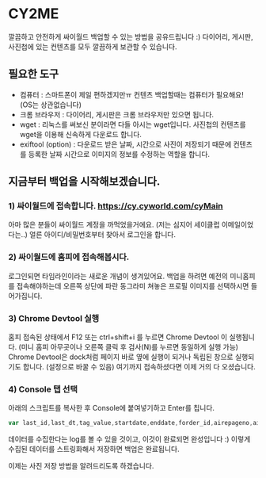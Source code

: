 # CY2ME
 깔끔하고 안전하게 싸이월드 백업할 수 있는 방법을 공유드립니다 :)
 다이어리, 게시판, 사진첩에 있는 컨텐츠를 모두 깔끔하게 보관할 수 있습니다.

 ## 필요한 도구
 - 컴퓨터 : 스마트폰이 제일 편하겠지만ㅠ 컨텐츠 백업할때는 컴퓨터가 필요해요! (OS는 상관없습니다)
 - 크롬 브라우저 : 다이어리, 게시판은 크롬 브라우저만 있으면 됩니다.
 - wget : 리눅스를 써보신 분이라면 다들 아시는 wget입니다. 사진첩의 컨텐츠를 wget을 이용해 신속하게 다운로드 합니다.
 - exiftool (option) : 다운로드 받은 날짜, 시간으로 사진이 저장되기 때문에 컨텐츠를 등록한 날짜 시간으로 이미지의 정보를 수정하는 역할을 합니다.

## 지금부터 백업을 시작해보겠습니다.

### 1) 싸이월드에 접속합니다. https://cy.cyworld.com/cyMain
 아마 많은 분들이 싸이월드 계정을 까먹었을거에요. (저는 심지어 세이클럽 이메일이었다는..) 얼른 아이디/비밀번호부터 찾아서 로그인을 합니다.

### 2) 싸이월드에 홈피에 접속해봅시다.
 로그인되면 타임라인이라는 새로운 개념이 생겨있어요. 백업을 하려면 예전의 미니홈피를 접속해야하는데 오른쪽 상단에 파란 동그라미 쳐놓은 프로필 이미지를 선택하시면 들어가집니다.

### 3) Chrome Devtool 실행
 홈피 접속된 상태에서 F12 또는 ctrl+shift+i 를 누르면 Chrome Devtool 이 실행됩니다. 
 (미니 홈피 아무곳이나 오른쪽 클릭 후 검사(N)를 누르면 동일하게 실행 가능)
 Chrome Devtool은 dock처럼 페이지 바로 옆에 실행이 되거나 독립된 창으로 실행되기도 합니다. (설정으로 바꿀 수 있음)
 여기까지 접속하셨다면 이제 거의 다 오셨습니다.

 ### 4) Console 탭 선택
 아래의 스크립트를 복사한 후 Console에 붙여넣기하고 Enter를 칩니다.
 ```js
 var last_id,last_dt,tag_value,startdate,enddate,forder_id,airepageno,airecase,airelastdate,html="",type="more",search="",allPosts=[],allDiary=[],sizeOfAllPosts=0,postIdx=0,allPostCount=0;function getBase64Image(t){var e=document.createElement("canvas");return e.width=t.width,e.height=t.height,e.getContext("2d").drawImage(t,0,0),e.toDataURL("image/jpg").replace(/^data:image\/(png|jpg);base64,/,"")}function printImageList(){for(var t="",e=0,a=0;a<allPosts.length;a++)"2"==allPosts[a].type&&(e++,t+="http://nthumb.cyworld.com/thumb?v=0&width=810&url="+allPosts[a].image+" "+e+"_"+allPosts[a].date.replace(/\./gi,"")+"_"+allPosts[a].time.replace(/\:/gi,"")+".jpg "+allPosts[a].date.replace(/\./gi,":")+" "+allPosts[a].time+"\n");return t}function readAllCyPosts(t){var e=readCyPost(30,t);if(postIdx=e,e>30){postIdx=30;do{readCyPost(e-postIdx,t),postIdx+=30}while(e-postIdx>0)}}function readCyPost(t,e){var a=0;return $.ajax({url:"/home/"+homeTid+"/posts",data:{startdate:startdate,enddate:enddate,folderid:"",tagname:tag_value,lastid:last_id,lastdate:last_dt,listsize:t,homeId:homeTid,airepageno:airepageno,airecase:airecase,airelastdate:airelastdate,searchType:srchType,search:search},cache:!0,dataType:"json",async:!1,success:function(s){console.log(t),last_dt=s.lastdate,a=s.totalCount;var o=postIdx;s.postList.length>0?s.postList.some((function(t,a){if(console.log(o+a+"번째 컨텐츠 수집중입니다."),console.log(t),e&&t.serviceType!=e)return!1;var s={type:t.serviceType,writer:t.writer,viewCount:t.viewCount};switch(s.type){case"2":s.image=t.summaryModel.image;break;case"1":case"M":break;case"7":return e?allPosts[o+a]=s:allPosts.push(s),!1}$.ajax({url:"/home/"+homeTid+"/post/"+t.identity+"/layer",dataType:"html",data:{},success:function(i,l,r){var d=$("<output>").append($.parseHTML(i));if(void 0===$(".textData",d)[0])return!1;"M"!=s.type&&(s.title=$("#cyco-post-title",d)[0].innerText.trim()),s.content=$(".textData",d)[0].innerText.trim(),s.date=$(".view1",d)[0].innerText.trim().split(" ")[0].split("\t").pop(),s.time=$(".view1",d)[0].innerText.trim().split(" ")[1],0!=t.commentCount?$.ajax({url:"/home/"+homeTid+"/post/"+t.identity+"/comment",dataType:"json",data:{},success:function(t,i,l){for(comment_idx in s.comments=[],t.commentList){var r=t.commentList[comment_idx].contentModel[0];r.name=t.commentList[comment_idx].writer.name,s.comments.push(r)}e?allPosts[o+a]=s:allPosts.push(s)}}):e?allPosts[o+a]=s:allPosts.push(s)}})})):a=0}}),a}"more"==type?(last_id=$(".hiddenId:last").data("id"),last_dt="",airepageno=$("#airepageno").val(),airecase=$("#airecase").val(),airelastdate=$("#airelastdate").val(),srchType=$("#searchType").val(),tag_value=$("#tagname").val(),forder_id=$("#folderid").val()):home_idx=0,readAllCyPosts();
 ```
 데이터를 수집한다는 log를 볼 수 있을 것이고, 이것이 완료되면 완성입니다 :)
 이렇게 수집된 데이터를 스트링화해서 저장하면 백업은 완료됩니다.

 이제는 사진 저장 방법을 알려드리도록 하겠습니다.
 